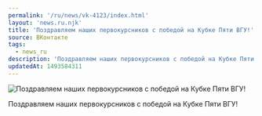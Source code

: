 ```yaml
---
permalink: '/ru/news/vk-4123/index.html'
layout: 'news.ru.njk'
title: 'Поздравляем наших первокурсников с победой на Кубке Пяти ВГУ!'
source: ВКонтакте
tags:
  - news_ru
description: 'Поздравляем наших первокурсников с победой на Кубке Пяти ВГУ!'
updatedAt: 1493584311
---
```

![Поздравляем наших первокурсников с победой на Кубке Пяти ВГУ!](https://sun9-64.userapi.com/impf/c837339/v837339195/3caad/9nwRgikfIXM.jpg?size=1280x1079&quality=96&sign=f16801a3f1fa10e7f6ea8e3811a8bed2&c_uniq_tag=PmbvIGbMwButFO_oXTpK8VQstT6Y7KdCrJF-L3gL1FE&type=album)

Поздравляем наших первокурсников с победой на Кубке Пяти ВГУ!
